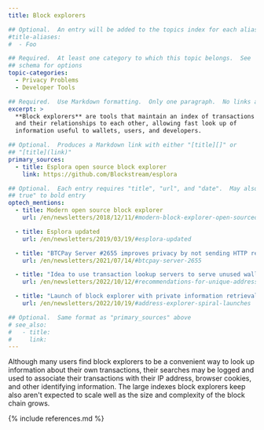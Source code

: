 ```yaml
---
title: Block explorers

## Optional.  An entry will be added to the topics index for each alias
#title-aliases:
#  - Foo

## Required.  At least one category to which this topic belongs.  See
## schema for options
topic-categories:
  - Privacy Problems
  - Developer Tools

## Required.  Use Markdown formatting.  Only one paragraph.  No links allowed.
excerpt: >
  **Block explorers** are tools that maintain an index of transactions
  and their relationships to each other, allowing fast look up of
  information useful to wallets, users, and developers.

## Optional.  Produces a Markdown link with either "[title][]" or
## "[title](link)"
primary_sources:
  - title: Esplora open source block explorer
    link: https://github.com/Blockstream/esplora

## Optional.  Each entry requires "title", "url", and "date".  May also use "feature:
## true" to bold entry
optech_mentions:
  - title: Modern open source block explorer
    url: /en/newsletters/2018/12/11/#modern-block-explorer-open-sourced

  - title: Esplora updated
    url: /en/newsletters/2019/03/19/#esplora-updated

  - title: "BTCPay Server #2655 improves privacy by not sending HTTP referer field to explorers"
    url: /en/newsletters/2021/07/14/#btcpay-server-2655

  - title: "Idea to use transaction lookup servers to serve unused wallet addresses"
    url: /en/newsletters/2022/10/12/#recommendations-for-unique-address-servers

  - title: "Launch of block explorer with private information retrieval capability"
    url: /en/newsletters/2022/10/19/#address-explorer-spiral-launches

## Optional.  Same format as "primary_sources" above
# see_also:
#   - title:
#     link:
---
```

Although many users find block explorers to be a convenient way to
look up information about their own transactions, their searches may
be logged and used to associate their transactions with their IP
address, browser cookies, and other identifying information.  The
large indexes block explorers keep also aren't expected to scale well
as the size and complexity of the block chain grows.

{% include references.md %}

